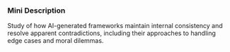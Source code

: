 ### Mini Description

Study of how AI-generated frameworks maintain internal consistency and resolve apparent contradictions, including their approaches to handling edge cases and moral dilemmas.
